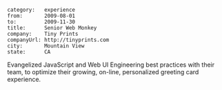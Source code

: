 ~~~
category:   experience
from:       2009-08-01
to:         2009-11-30
title:      Senior Web Monkey
company:    Tiny Prints
companyUrl: http://tinyprints.com
city:       Mountain View
state:      CA
~~~
Evangelized JavaScript and Web UI Engineering best practices with their team, to
optimize their growing, on-line, personalized greeting card experience.

